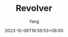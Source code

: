 ---
author: Yang
date: "2023-10-08T16:59:53+08:00"
lastmod: "2023-10-08T17:21:40+08:00"
title: "Revolver"
summary: "Green Dolphin Dance"
permalink: "https://greendolphindance.github.io/"
cover: 
   image: "/images/Revolver.jpg"
weight: 4
hideMeta: true
ShowWordCount: false
searchHidden: true
ShowBreadCrumbs: false
ShowReadingTime: false
---